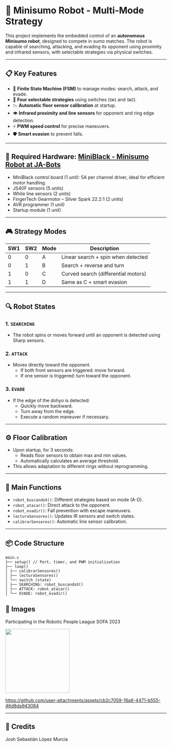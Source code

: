# 🤖 Minisumo Robot - Multi-Mode Strategy

This project implements the embedded control of an **autonomous Minisumo robot**, designed to compete in sumo matches. The robot is capable of searching, attacking, and evading its opponent using proximity and infrared sensors, with selectable strategies via physical switches.

---

## 📋 Key Features

- 🧠 **Finite State Machine (FSM)** to manage modes: search, attack, and evade.
- 🔄 **Four selectable strategies** using switches (`SW1` and `SW2`).
- 📉 **Automatic floor sensor calibration** at startup.
- 👁️ **Infrared proximity and line sensors** for opponent and ring edge detection.
- ⚡ **PWM speed control** for precise maneuvers.
- 🛡️ **Smart evasion** to prevent falls.

---

## 🧰 Required Hardware: [MiniBlack - Minisumo Robot at JA-Bots](https://ja-bots.com/producto/minisumo-miniblack/)

- MiniBlack control board (1 unit): 5A per channel driver, ideal for efficient motor handling.
- JS40F sensors (5 units)
- White line sensors (2 units)
- FingerTech Gearmotor – Silver Spark 22.2:1 (2 units)
- AVR programmer (1 unit)
- Startup module (1 unit)

---

## 🎮 Strategy Modes

| SW1 | SW2 | Mode | Description                                  |
|-----|-----|------|----------------------------------------------|
| 0   | 0   | A    | Linear search + spin when detected           |
| 0   | 1   | B    | Search + reverse and turn                    |
| 1   | 0   | C    | Curved search (differential motors)          |
| 1   | 1   | D    | Same as C + smart evasion                    |

---

## 🔍 Robot States

### 1. `SEARCHING`
- The robot spins or moves forward until an opponent is detected using Sharp sensors.

### 2. `ATTACK`
- Moves directly toward the opponent.
  - If both front sensors are triggered: move forward.
  - If one sensor is triggered: turn toward the opponent.

### 3. `EVADE`
- If the edge of the dohyo is detected:
  - Quickly move backward.
  - Turn away from the edge.
  - Execute a random maneuver if necessary.

---

## ⚙️ Floor Calibration

- Upon startup, for 3 seconds:
  - Reads floor sensors to obtain max and min values.
  - Automatically calculates an average threshold.
- This allows adaptation to different rings without reprogramming.

---

## 🧪 Main Functions

- `robot_buscandoX()`: Different strategies based on mode (A-D).
- `robot_atacar()`: Direct attack to the opponent.
- `robot_evadir()`: Fall prevention with escape maneuvers.
- `lecturaSensores()`: Updates IR sensors and switch states.
- `calibrarSensores()`: Automatic line sensor calibration.

---

## 📦 Code Structure



```
main.c
├── setup() // Port, timer, and PWM initialization
├── loop()
│ ├── calibrarSensores()
│ ├── lecturaSensores()
│ └── switch (state)
│ ├── SEARCHING: robot_buscandoX()
│ ├── ATTACK: robot_atacar()
│ └── EVADE: robot_evadir()

```

## 📸 Images

Participating in the Robotic People League SOFA 2023

<img src="https://github.com/user-attachments/assets/f92229dd-8bef-4827-8bb9-6a8f84f9b029" width="200"/>

https://github.com/user-attachments/assets/cb2c7059-16a6-4471-b555-46d8da943084



---

## 👥 Credits

Josh Sebastián López Murcia  
